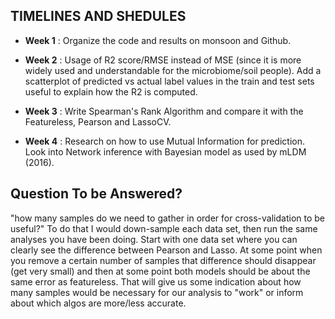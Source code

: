 **TIMELINES AND SHEDULES** 
---

- **Week 1**  : Organize the code and results on monsoon and Github.

- **Week 2**  : Usage of R2 score/RMSE instead of MSE (since it is more widely used and understandable for the microbiome/soil people).
                Add a scatterplot of predicted vs actual label values in the train and test sets useful to explain how the R2 is computed.
- **Week 3**  : Write Spearman's Rank Algorithm and compare it with the Featureless, Pearson and LassoCV.

- **Week 4**  : Research on how to use Mutual Information for prediction. Look into Network inference with Bayesian model as used by mLDM (2016).
                


**Question To be Answered?**
---
"how many samples do we need to gather in order for cross-validation to be useful?" 
To do that I would down-sample each data set, then run the same analyses you have been doing. 
Start with one data set where you can clearly see the difference between Pearson and Lasso. 
At some point when you remove a certain number of samples that difference should disappear (get very small) 
and then at some point both models should be about the same error as featureless. 
That will give us some indication about how many samples would be necessary for our analysis 
to "work" or inform about which algos are more/less accurate.
